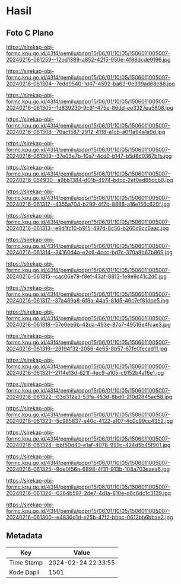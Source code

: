 # Hasil

## Foto C Plano

https://sirekap-obj-formc.kpu.go.id/43f4/pemilu/pdpr/15/06/01/10/05/1506011005007-20240216-061259--12bd1389-a852-4215-950e-4f88dcde9196.jpg

https://sirekap-obj-formc.kpu.go.id/43f4/pemilu/pdpr/15/06/01/10/05/1506011005007-20240216-061304--7edd9540-1d47-4592-ba63-0e399ad68e88.jpg

https://sirekap-obj-formc.kpu.go.id/43f4/pemilu/pdpr/15/06/01/10/05/1506011005007-20240216-061305--1d839230-9c91-475e-86dd-ee3327ea5808.jpg

https://sirekap-obj-formc.kpu.go.id/43f4/pemilu/pdpr/15/06/01/10/05/1506011005007-20240216-061308--70ac1587-2912-4118-a1cb-a0f1a94a1a9d.jpg

https://sirekap-obj-formc.kpu.go.id/43f4/pemilu/pdpr/15/06/01/10/05/1506011005007-20240216-061309--37e03e7b-10a7-4cd0-b147-b5d8d0367bfb.jpg

https://sirekap-obj-formc.kpu.go.id/43f4/pemilu/pdpr/15/06/01/10/05/1506011005007-20240216-054930--a9bb1384-d01b-4974-bdcc-2ef0ed85dcb8.jpg

https://sirekap-obj-formc.kpu.go.id/43f4/pemilu/pdpr/15/06/01/10/05/1506011005007-20240216-061312--4355a704-b299-4f2b-8888-a16e156c620f.jpg

https://sirekap-obj-formc.kpu.go.id/43f4/pemilu/pdpr/15/06/01/10/05/1506011005007-20240216-061313--e9d1fc10-b915-497d-8c56-b260c9cc6aac.jpg

https://sirekap-obj-formc.kpu.go.id/43f4/pemilu/pdpr/15/06/01/10/05/1506011005007-20240216-061314--34160d4a-e2c6-4ccc-bd7c-370a8b67b869.jpg

https://sirekap-obj-formc.kpu.go.id/43f4/pemilu/pdpr/15/06/01/10/05/1506011005007-20240216-061315--cac06e79-f8ef-43af-8813-1e9e9c41c2d0.jpg

https://sirekap-obj-formc.kpu.go.id/43f4/pemilu/pdpr/15/06/01/10/05/1506011005007-20240216-061317--37a489a8-6f8a-44a5-81d5-46c7ef81dbe5.jpg

https://sirekap-obj-formc.kpu.go.id/43f4/pemilu/pdpr/15/06/01/10/05/1506011005007-20240216-061318--57e6ee6b-42da-493e-87a7-49516e4fcae3.jpg

https://sirekap-obj-formc.kpu.go.id/43f4/pemilu/pdpr/15/06/01/10/05/1506011005007-20240216-061319--29194f32-2056-4e65-8b57-67fe0fecad11.jpg

https://sirekap-obj-formc.kpu.go.id/43f4/pemilu/pdpr/15/06/01/10/05/1506011005007-20240216-061321--2114e13d-621f-4ec9-a105-c9152b4a16e1.jpg

https://sirekap-obj-formc.kpu.go.id/43f4/pemilu/pdpr/15/06/01/10/05/1506011005007-20240216-061322--03d312a3-53fa-453d-8bd0-2f0d2845ae58.jpg

https://sirekap-obj-formc.kpu.go.id/43f4/pemilu/pdpr/15/06/01/10/05/1506011005007-20240216-061323--5c985837-e40c-4122-a107-4c0c99cc4352.jpg

https://sirekap-obj-formc.kpu.go.id/43f4/pemilu/pdpr/15/06/01/10/05/1506011005007-20240216-061324--bbf50d40-e1af-4078-999c-424d5b45f901.jpg

https://sirekap-obj-formc.kpu.go.id/43f4/pemilu/pdpr/15/06/01/10/05/1506011005007-20240216-061325--9de0f56a-6898-4f31-913b-108a703eaea6.jpg

https://sirekap-obj-formc.kpu.go.id/43f4/pemilu/pdpr/15/06/01/10/05/1506011005007-20240216-061326--0364b597-2de7-4d1a-810e-d6c6dc1c3139.jpg

https://sirekap-obj-formc.kpu.go.id/43f4/pemilu/pdpr/15/06/01/10/05/1506011005007-20240216-061300--e4830d1d-e25b-47f2-bbbc-0612bb6bbae2.jpg


## Metadata

| Key        | Value               |
| ---------- | ------------------- |
| Time Stamp | 2024-02-24 22:33:55 |
| Kode Dapil | 1501                |



